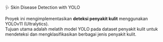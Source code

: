 🩺 Skin Disease Detection with YOLO

Proyek ini mengimplementasikan **deteksi penyakit kulit** menggunakan YOLOv11 (Ultralytics).  
Tujuan utama adalah melatih model YOLO pada dataset penyakit kulit untuk mendeteksi dan mengklasifikasikan berbagai jenis penyakit kulit.